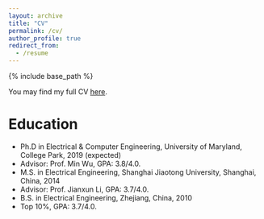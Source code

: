 ```yaml
---
layout: archive
title: "CV"
permalink: /cv/
author_profile: true
redirect_from:
  - /resume
---
```


{% include base_path %}

You may find my full CV [here](http://zhuqiangumd.github.io/files/cv_QZ.pdf).

Education
======
* Ph.D in Electrical & Computer Engineering, University of Maryland, College Park, 2019 (expected)
 * Advisor: Prof. Min Wu, GPA: 3.8/4.0.
* M.S. in Electrical Engineering, Shanghai Jiaotong University, Shanghai, China, 2014
 * Advisor: Prof. Jianxun Li, GPA: 3.7/4.0.
* B.S. in Electrical Engineering, Zhejiang, China, 2010
 * Top 10%, GPA: 3.7/4.0.

